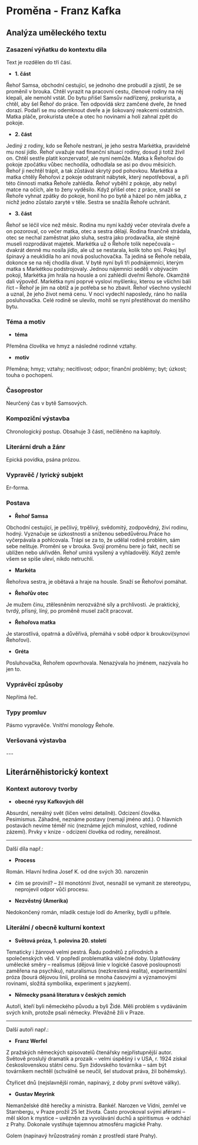 # Proměna - Franz Kafka

## Analýza uměleckého textu

### Zasazení výňatku do kontextu díla

Text je rozdělen do tří čásí.

- **1. část**

Řehoř Samsa, obchodní cestující, se jednoho dne probudil a zjistil, že se proměnil v brouka. Chtěl vyrazit na pracovní cestu, členové rodiny na něj klepali, ale nemohl vstát. Do bytu přišel Samsův nadřízený, prokurista, a chtěl, aby šel Řehoř do práce. Ten odpovídá skrz zamčené dveře, že hned dorazí. Podaří se mu odemknout dveře a je šokovaný reakcemi ostatních. Matka pláče, prokurista uteče a otec ho novinami a holí zahnal zpět do pokoje.

- **2. část**

Jediný z rodiny, kdo se Řehoře nestraní, je jeho sestra Markétka, pravidelně mu nosí jídlo. Řehoř uvažuje nad finanční situací rodiny, dosud ji totiž živil on. Chtěl sestře platit konzervatoř, ale nyní nemůže. Matka k Řehořovi do pokoje zpočátku vůbec nechodila, odhodlala se asi po dvou měsících. Řehoř ji nechtěl trápit, a tak zůstával skrytý pod pohovkou. Markétka a matka chtěly Řehořovi z pokoje odstranit nábytek, který nepotřeboval, a při této činnosti matka Řehoře zahlédla. Řehoř vyběhl z pokoje, aby nebyl matce na očích, ale to ženy vyděsilo. Když přišel otec z práce, snažil se Řehoře vyhnat zpátky do pokoje, honil ho po bytě a házel po něm jablka, z nichž jedno zůstalo zaryté v těle. Sestra se snažila Řehoře uchránit.

- **3. část**

Řehoř se léčil více než měsíc. Rodina mu nyní každý večer otevírala dveře a on pozoroval, co večer matka, otec a sestra dělají. Rodina finančně strádala, otec se nechal zaměstnat jako sluha, sestra jako prodavačka, ale stejně museli rozprodávat majetek. Markétka už o Řehoře tolik nepečovala – dvakrát denně mu nosila jídlo, ale už se nestarala, kolik toho sní. Pokoj byl špinavý a neuklidila ho ani nová posluchovačka. Ta jediná se Řehoře nebála, dokonce se na něj chodila dívat. V bytě nyní byli tři podnájemníci, kterým matka s Markétkou podstrojovaly. Jednou nájemníci seděli v obývacím pokoji, Markétka jim hrála na housle a oni zahlédli dveřmi Řehoře. Okamžitě dali výpověď. Markétka nyní poprvé vysloví myšlenku, kterou se všichni báli říct – Řehoř je jim na obtíž a je potřeba se ho zbavit. Řehoř všechno vyslechl a uznal, že jeho život nemá cenu. V noci vydechl naposledy, ráno ho našla posluhovačka. Celé rodině se ulevilo, mohli se nyní přestěhovat do menšího bytu.

### Téma a motiv

- **téma**

Přeměna člověka ve hmyz a následné rodinné vztahy.

- **motiv**

Přeměna; hmyz; vztahy; necitlivost; odpor; finanční problémy; byt; úzkost; touha o pochopení.

### Časoprostor

Neurčený čas v bytě Samsových.

### Kompoziční výstavba

Chronologický postup. Obsahuje 3 části, nečlěněno na kapitoly.

### Literární druh a žánr

Epická povídka, psána prózou.

### Vypravěč / lyrický subjekt

Er-forma.

### Postava

- **Řehoř Samsa**

Obchodní cestující, je pečlivý, trpělivý, svědomitý, zodpovědný, živí rodinu, hodný. Vyznačuje se úzkostností a sníženou sebedůvěrou.Práce ho vyčerpávala a pohlcovala. Trápí se za to, že udělal rodině problém, sám sebe nelituje. Promění se v brouka. Svojí proměnu bere jo fakt, necítí se ublížen nebo ukřivděn. Řehoř umírá vysílený a vyhladovělý. Když zemře všem se spíše uleví, nikdo netruchlí.

- **Markéta** 

Řehořova sestra, je obětavá a hraje na housle. Snaží se Řehořovi pomáhat.

- **Řehořův otec** 

Je mužem činu, ztělesněním nerozvážné síly a prchlivosti. Je praktický, tvrdý, přísný, líný, po proměně musel začít pracovat.

- **Řehořova matka** 

Je starostlivá, opatrná a důvěřivá, přemáhá v sobě odpor k broukovi(synovi Řehořovi).

- **Gréta** 

Posluhovačka, Řehořem opovrhovala. Nenazývala ho jménem, nazývala ho jen to.

### Vyprávěcí způsoby

Nepřímá řeč.

### Typy promluv

Pásmo vypravěče. Vnitřní monology Řehoře.

### Veršovaná výstavba

\-\-\-

## Literárněhistorický kontext

### Kontext autorovy tvorby

-	**obecné rysy Kafkových děl**

Absurdní, nereálný svět (líčen velmi detailně). Odcizení člověka. Pesimismus. Záhadné, neznáme postavy (nemají jméno atd.). O hlavních postavách nevíme téměř nic (neznáme jejich minulost, vzhled, rodinné zázemí). Prvky v knize - odcizení člověka od rodiny, nereálnost.

---

Další díla např.:

- **Process**

Román. Hlavní hrdina Josef K. od dne svých 30. narozenin
- čím se provinil? – žil monotónní život, nesnažil se vymanit ze stereotypu, neprojevil odpor vůči procesu.

- **Nezvěstný (Amerika)** 

Nedokončený román, mladík cestuje lodí do Ameriky, bydlí u přítele. 

### Literální / obecně kulturní kontext

- **Světová próza, 1. polovina 20. století**

Tematicky i žánrově velmi pestrá. Řadu podnětů z přírodních a společenských věd. V popředí problematika válečné doby. Uplatňovány umělecké směry – realismus (dějová linie v logické časové posloupnosti zaměřena na psychiku), naturalismus (nezkreslená realita), experimentální próza (bourá dějovou linii, prolíná se mnoha časovými a významovými rovinami, složitá symbolika, experiment s jazykem).

-	**Německy psaná literatura v českých zemích**

Autoři, kteří byli německého původu a byli Židé. Měli problém s vydáváním svých knih, protože psali německy. Převážně žili v Praze. 

---

Další autoři např.:

- **Franz Werfel**

Z pražských německých spisovatelů čtenářsky nejpřístupnější autor. Světově proslulý dramatik a prozaik – velmi úspěšný i v USA, r. 1924 získal československou státní cenu. Syn židovského továrníka – sám být továrníkem nechtěl (schválně se neučil, šel studovat práva, žil bohémsky).

Čtyřicet dnů (nejslavnější román, napínavý, z doby první světové války).

- **Gustav Meyrink** 

Nemanželské dítě herečky a ministra. Bankéř. Narozen ve Vídni, zemřel ve Starnbergu, v Praze prožil 25 let života. Často provokoval svými aférami – měl sklon k mystice – uvězněn za vyvolávání duchů a spiritismus → odchází z Prahy. Dokonale vystihuje tajemnou atmosféru magické Prahy.

Golem (napínavý hrůzostrašný román z prostředí staré Prahy).
